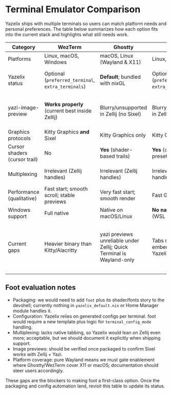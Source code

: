# Terminal Emulator Comparison

Yazelix ships with multiple terminals so users can match platform needs and personal preferences. The table below summarizes how each option fits into the current stack and highlights what still needs work.

| Category | **WezTerm** | **Ghostty** | **Kitty** | **Alacritty** | **foot** |
| --- | --- | --- | --- | --- | --- |
| Platforms | Linux, macOS, Windows | macOS, Linux (Wayland & X11) | Linux, macOS | Linux, macOS, Windows | Linux (Wayland) |
| Yazelix status | Optional (`preferred_terminal`, `extra_terminals`) | **Default**; bundled with nixGL | Optional (`preferred_terminal`, `extra_terminals`) | Optional (`preferred_terminal`, `extra_terminals`) | Under evaluation (not yet packaged) |
| yazi-image-preview | **Works properly** (current best inside Zellij) | Blurry/unsupported in Zellij (no Sixel) | Blurry/unsupported in Zellij (needs Sixel) | N/A (no image protocol) | **Untested** (Sixel present; not validated) |
| Graphics protocols | Kitty Graphics **and** Sixel | Kitty Graphics only | Kitty Graphics | None (no Kitty Graphics/Sixel) | Sixel |
| Cursor shaders (cursor trail) | No | **Yes** (shader-based trails) | **Yes** (`cursor_trail` presets) | No | No |
| Multiplexing | Irrelevant (Zellij handles) | Irrelevant (Zellij handles) | Irrelevant (Zellij handles) | Irrelevant (Zellij handles) | Irrelevant (Zellij handles) |
| Performance (qualitative) | Fast start; smooth scroll; stable previews | Very fast start; smooth render | Fast GPU render | Very small & quick | Extremely light |
| Windows support | Full native | Native on macOS/Linux | **No native Windows** (WSL only) | Full native | N/A |
| Current gaps | Heavier binary than Kitty/Alacritty | yazi previews unreliable under Zellij; Quick Terminal is Wayland-only | Tabs not embeddable in Yazelix layouts | Fewer UX niceties; use Zellij for mux | Wayland-only; needs packaging + config template before bundling |

## Foot evaluation notes

- Packaging: we would need to add `foot` plus its shader/fonts story to the devshell; currently nothing in `yazelix_default.nix` or Home Manager module handles it.
- Configuration: Yazelix relies on generated configs per terminal. foot would require a new template plus logic for `terminal_config_mode` handling.
- Multiplexing: lacks native tabbing, so Yazelix would lean on Zellij even more; acceptable, but we should document it explicitly when shipping support.
- Image previews: should be verified once packaged to confirm Sixel works with Zellij + Yazi.
- Platform coverage: pure Wayland means we must gate enablement where Ghostty/WezTerm cover X11 or macOS; documentation should steer users accordingly.

These gaps are the blockers to making foot a first-class option. Once the packaging and config automation land, revisit this table to update its status.
